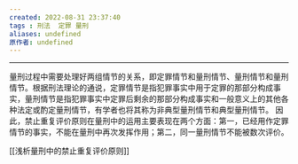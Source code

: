 ```yaml
---
created: 2022-08-31 23:37:40
tags : 刑法  定罪 量刑
aliases: undefined
原作者: undefined
---
```

---
量刑过程中需要处理好两组情节的关系，即定罪情节和量刑情节、量刑情节和量刑情节。根据刑法理论的通说，定罪情节是指犯罪事实中用于定罪的那部分构成事实，量刑情节是指犯罪事实中定罪后剩余的那部分构成事实和一般意义上的其他各种法定或酌定量刑情节，有学者也将其称为非典型量刑情节和典型量刑情节。
因此，禁止重复评价原则在量刑中的运用主要表现在两个方面：第一，已经用作定罪情节的事实，不能在量刑中再次发挥作用；第二，同一量刑情节不能被数次评价。

[[浅析量刑中的禁止重复评价原则]]



